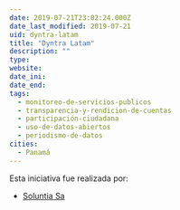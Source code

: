 ```yaml
---
date: 2019-07-21T23:02:24.000Z
date_last_modified: 2019-07-21
uid: dyntra-latam
title: "Dyntra Latam"
description: ""
type: 
website: 
date_ini: 
date_end: 
tags:
  - monitoreo-de-servicios-publicos
  - transparencia-y-rendicion-de-cuentas
  - participación-ciudadana
  - uso-de-datos-abiertos
  - periodismo-de-datos
cities: 
  - Panamá
---
```


Esta iniciativa fue realizada por:

- [Soluntia Sa](/organizaciones/soluntia-sa)
